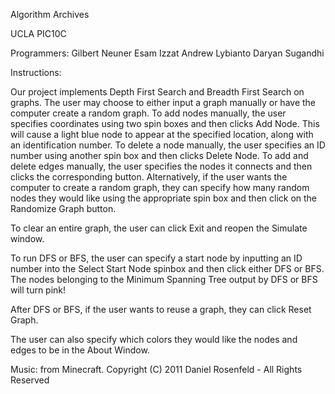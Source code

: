 Algorithm Archives

UCLA PIC10C

Programmers:
Gilbert Neuner
Esam Izzat
Andrew Lybianto
Daryan Sugandhi

Instructions:

Our project implements Depth First Search and Breadth First Search on graphs. The user may choose to either input a graph manually or have the computer create a random graph. To add nodes manually, the user specifies coordinates using two spin boxes and then clicks Add Node. This will cause a light blue node to appear at the specified location, along with an identification number. To delete a node manually, the user specifies an ID number using another spin box and then clicks Delete Node. To add and delete edges manually, the user specifies the nodes it connects and then clicks the corresponding button. Alternatively, if the user wants the computer to create a random graph, they can specify how many random nodes they would like using the appropriate spin box and then click on the Randomize Graph button.

To clear an entire graph, the user can click Exit and reopen the Simulate window.

To run DFS or BFS, the user can specify a start node by inputting an ID number into the Select Start Node spinbox and then click either DFS or BFS. The nodes belonging to the Minimum Spanning Tree output by DFS or BFS will turn pink!

After DFS or BFS, if the user wants to reuse a graph, they can click Reset Graph.

The user can also specify which colors they would like the nodes and edges to be in the About Window.

Music: from Minecraft. Copyright (C) 2011 Daniel Rosenfeld - All Rights Reserved
